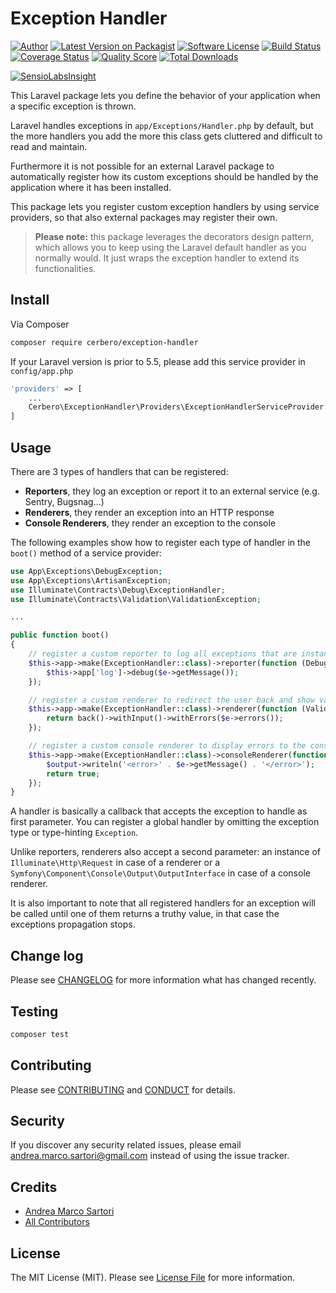 # Exception Handler

[![Author][ico-author]][link-author]
[![Latest Version on Packagist][ico-version]][link-packagist]
[![Software License][ico-license]](LICENSE.md)
[![Build Status][ico-travis]][link-travis]
[![Coverage Status][ico-scrutinizer]][link-scrutinizer]
[![Quality Score][ico-code-quality]][link-code-quality]
[![Total Downloads][ico-downloads]][link-downloads]

[![SensioLabsInsight][ico-sensiolabs]][link-sensiolabs]

This Laravel package lets you define the behavior of your application when a specific exception is thrown.

Laravel handles exceptions in `app/Exceptions/Handler.php` by default, but the more handlers you add the more this class gets cluttered and difficult to read and maintain.

Furthermore it is not possible for an external Laravel package to automatically register how its custom exceptions should be handled by the application where it has been installed.

This package lets you register custom exception handlers by using service providers, so that also external packages may register their own.

> **Please note:** this package leverages the decorators design pattern, which allows you to keep using the Laravel default handler as you normally would. It just wraps the exception handler to extend its functionalities.

## Install

Via Composer

``` bash
composer require cerbero/exception-handler
```

If your Laravel version is prior to 5.5, please add this service provider in `config/app.php`

``` php
'providers' => [
    ...
    Cerbero\ExceptionHandler\Providers\ExceptionHandlerServiceProvider::class,
]
```

## Usage

There are 3 types of handlers that can be registered:

 - **Reporters**, they log an exception or report it to an external service (e.g. Sentry, Bugsnag...)
 - **Renderers**, they render an exception into an HTTP response
 - **Console Renderers**, they render an exception to the console

The following examples show how to register each type of handler in the `boot()` method of a service provider:

``` php
use App\Exceptions\DebugException;
use App\Exceptions\ArtisanException;
use Illuminate\Contracts\Debug\ExceptionHandler;
use Illuminate\Contracts\Validation\ValidationException;

...

public function boot()
{
    // register a custom reporter to log all exceptions that are instances of - or extend - DebugException
    $this->app->make(ExceptionHandler::class)->reporter(function (DebugException $e) {
        $this->app['log']->debug($e->getMessage());
    });

    // register a custom renderer to redirect the user back and show validation errors
    $this->app->make(ExceptionHandler::class)->renderer(function (ValidationException $e, $request) {
        return back()->withInput()->withErrors($e->errors());
    });

    // register a custom console renderer to display errors to the console and stop the propagation of other exceptions
    $this->app->make(ExceptionHandler::class)->consoleRenderer(function (ArtisanException $e, $output) {
        $output->writeln('<error>' . $e->getMessage() . '</error>');
        return true;
    });
}
```

A handler is basically a callback that accepts the exception to handle as first parameter. You can register a global handler by omitting the exception type or type-hinting `Exception`.

Unlike reporters, renderers also accept a second parameter: an instance of `Illuminate\Http\Request` in case of a renderer or a `Symfony\Component\Console\Output\OutputInterface` in case of a console renderer.

It is also important to note that all registered handlers for an exception will be called until one of them returns a truthy value, in that case the exceptions propagation stops.

## Change log

Please see [CHANGELOG](CHANGELOG.md) for more information what has changed recently.

## Testing

``` bash
composer test
```

## Contributing

Please see [CONTRIBUTING](CONTRIBUTING.md) and [CONDUCT](CONDUCT.md) for details.

## Security

If you discover any security related issues, please email andrea.marco.sartori@gmail.com instead of using the issue tracker.

## Credits

- [Andrea Marco Sartori][link-author]
- [All Contributors][link-contributors]

## License

The MIT License (MIT). Please see [License File](LICENSE.md) for more information.

[ico-author]: http://img.shields.io/badge/author-@cerbero90-blue.svg?style=flat-square
[ico-version]: https://img.shields.io/packagist/v/cerbero/exception-handler.svg?style=flat-square
[ico-license]: https://img.shields.io/badge/license-MIT-brightgreen.svg?style=flat-square
[ico-travis]: https://img.shields.io/travis/cerbero90/exception-handler/master.svg?style=flat-square
[ico-scrutinizer]: https://img.shields.io/scrutinizer/coverage/g/cerbero90/exception-handler.svg?style=flat-square
[ico-code-quality]: https://img.shields.io/scrutinizer/g/cerbero90/exception-handler.svg?style=flat-square
[ico-downloads]: https://img.shields.io/packagist/dt/cerbero/exception-handler.svg?style=flat-square
[ico-sensiolabs]: https://insight.sensiolabs.com/projects/696d2f5d-ea7e-484a-8e06-836dcb462b19/big.png

[link-author]: https://twitter.com/cerbero90
[link-packagist]: https://packagist.org/packages/cerbero/exception-handler
[link-travis]: https://travis-ci.org/cerbero90/exception-handler
[link-scrutinizer]: https://scrutinizer-ci.com/g/cerbero90/exception-handler/code-structure
[link-code-quality]: https://scrutinizer-ci.com/g/cerbero90/exception-handler
[link-downloads]: https://packagist.org/packages/cerbero/exception-handler
[link-sensiolabs]: https://insight.sensiolabs.com/projects/696d2f5d-ea7e-484a-8e06-836dcb462b19
[link-contributors]: ../../contributors
